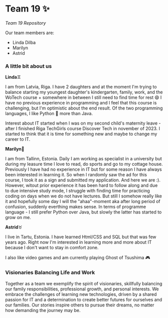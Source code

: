 # Team 19 :sparkles:
_Team 19 Repository_

Our team members are:
* Linda Dilba
* Marilyn
* Astrid

### A little bit about us

**Linda**:gemini:

I am from Latvia, Riga. I have 2 daughters and at the moment I'm trying to balance starting my youngest daughter's kindergarten, family, work, and the WoTech course + somewhere in between I still need to find time for rest 😄  I have no previous experience in programming and I feel that this course is challenging, but I'm optimistic about the end result. Of the two programming languages, I like Python :snake: more than Java.

Interest about IT started when I was on my second child's maternity leave - after I finished Riga TechGirls course Discover Tech in november of 2023. I started to think that it is time for something new and maybe to change my career to IT.




**Marilyn**:scorpion:

I am from Tallinn, Estonia. Daily I am working as specialist in a university but during my leasure time I love to read, do sports and go to my cottage house. 
Previously I have had no experience in IT but for some reason I have always been interested in learning it. So when I randomly saw the ad for this course, I took it as a sign and submitted my application. And here we are :). 
However, witout prior experience it has been hard to follow along and due to due intensive study mode, I struggle with finding time for practicing coding on days when we do not have lectures. But still I somehow really like it and hopefully some day I will the "ahaa"-moment aka after long period of confusion, suddenly everthing makes sense. 
In terms of programme language - I still prefer Python over Java, but slowly the latter has started to grow on me. 


**Astrid**:taurus:

I live in Tartu, Estonia. I have learned Html/CSS and SQL but that was few years ago. Right now I'm interested in learning more and more about IT because I don't want to stay in comfort zone.

I also like video games and am currently playing Ghost of Tsushima :video_game:


### Visionaries Balancing Life and Work

Together as a team we exemplify the spirit of visionaries, skillfully balancing our family responsibilities, professional growth, and personal interests. We embrace the challenges of learning new technologies, driven by a shared passion for IT and a determination to create better futures for ourselves and our families. Our stories inspire others to pursue their dreams, no matter how demanding the journey may be.
